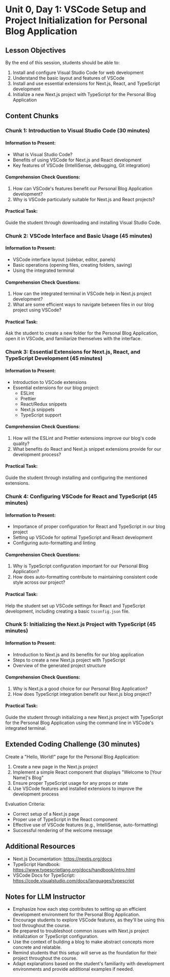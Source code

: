 # Unit 0, Day 1: VSCode Setup and Project Initialization for Personal Blog Application

## Lesson Objectives
By the end of this session, students should be able to:
1. Install and configure Visual Studio Code for web development
2. Understand the basic layout and features of VSCode
3. Install and use essential extensions for Next.js, React, and TypeScript development
4. Initialize a new Next.js project with TypeScript for the Personal Blog Application

## Content Chunks

### Chunk 1: Introduction to Visual Studio Code (30 minutes)

#### Information to Present:
- What is Visual Studio Code?
- Benefits of using VSCode for Next.js and React development
- Key features of VSCode (IntelliSense, debugging, Git integration)

#### Comprehension Check Questions:
1. How can VSCode's features benefit our Personal Blog Application development?
2. Why is VSCode particularly suitable for Next.js and React projects?

#### Practical Task:
Guide the student through downloading and installing Visual Studio Code.

### Chunk 2: VSCode Interface and Basic Usage (45 minutes)

#### Information to Present:
- VSCode interface layout (sidebar, editor, panels)
- Basic operations (opening files, creating folders, saving)
- Using the integrated terminal

#### Comprehension Check Questions:
1. How can the integrated terminal in VSCode help in Next.js project development?
2. What are some efficient ways to navigate between files in our blog project using VSCode?

#### Practical Task:
Ask the student to create a new folder for the Personal Blog Application, open it in VSCode, and familiarize themselves with the interface.

### Chunk 3: Essential Extensions for Next.js, React, and TypeScript Development (45 minutes)

#### Information to Present:
- Introduction to VSCode extensions
- Essential extensions for our blog project:
  - ESLint
  - Prettier
  - React/Redux snippets
  - Next.js snippets
  - TypeScript support

#### Comprehension Check Questions:
1. How will the ESLint and Prettier extensions improve our blog's code quality?
2. What benefits do React and Next.js snippet extensions provide for our development process?

#### Practical Task:
Guide the student through installing and configuring the mentioned extensions.

### Chunk 4: Configuring VSCode for React and TypeScript (45 minutes)

#### Information to Present:
- Importance of proper configuration for React and TypeScript in our blog project
- Setting up VSCode for optimal TypeScript and React development
- Configuring auto-formatting and linting

#### Comprehension Check Questions:
1. Why is TypeScript configuration important for our Personal Blog Application?
2. How does auto-formatting contribute to maintaining consistent code style across our project?

#### Practical Task:
Help the student set up VSCode settings for React and TypeScript development, including creating a basic `tsconfig.json` file.

### Chunk 5: Initializing the Next.js Project with TypeScript (45 minutes)

#### Information to Present:
- Introduction to Next.js and its benefits for our blog application
- Steps to create a new Next.js project with TypeScript
- Overview of the generated project structure

#### Comprehension Check Questions:
1. Why is Next.js a good choice for our Personal Blog Application?
2. How does TypeScript integration benefit our Next.js blog project?

#### Practical Task:
Guide the student through initializing a new Next.js project with TypeScript for the Personal Blog Application using the command line in VSCode's integrated terminal.

## Extended Coding Challenge (30 minutes)

Create a "Hello, World!" page for the Personal Blog Application:
1. Create a new page in the Next.js project
2. Implement a simple React component that displays "Welcome to [Your Name]'s Blog"
3. Ensure proper TypeScript usage for any props or state
4. Use VSCode features and installed extensions to improve the development process

Evaluation Criteria:
- Correct setup of a Next.js page
- Proper use of TypeScript in the React component
- Effective use of VSCode features (e.g., IntelliSense, auto-formatting)
- Successful rendering of the welcome message

## Additional Resources
- Next.js Documentation: https://nextjs.org/docs
- TypeScript Handbook: https://www.typescriptlang.org/docs/handbook/intro.html
- VSCode Docs for TypeScript: https://code.visualstudio.com/docs/languages/typescript

## Notes for LLM Instructor
- Emphasize how each step contributes to setting up an efficient development environment for the Personal Blog Application.
- Encourage students to explore VSCode features, as they'll be using this tool throughout the course.
- Be prepared to troubleshoot common issues with Next.js project initialization or TypeScript configuration.
- Use the context of building a blog to make abstract concepts more concrete and relatable.
- Remind students that this setup will serve as the foundation for their project throughout the course.
- Adapt explanations based on the student's familiarity with development environments and provide additional examples if needed.
